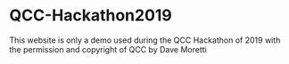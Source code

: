 # QCC-Hackathon2019
This website is only a demo used during the QCC Hackathon of 2019 with the permission and copyright of QCC by Dave Moretti 
